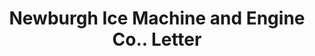 ---
doi: 10.7916/D8BS04D3
date_other: '1901'
date_other_textual: '1901'
form: correspondence
genre:
- Letters (correspondence)
name:
- Newburgh Ice Machine and Engine Co.
object_in_context_url: https://biggert.cul.columbia.edu/items/view/ave_biggert_01907
subject_hierarchical_geographic:
- Newburgh, New York, United States
subject_name:
- Newburgh Ice Machine and Engine Co.
title: Newburgh Ice Machine and Engine Co.. Letter
sort_title: Newburgh Ice Machine and Engine Co.. Letter
call_number: ave_biggert_01907
coordinates:
- 41.51972222222222,-74.0213888888889
pid: ave_biggert_01907
identifiers: ave_biggert_01907
thumbnail: https://derivativo-1.library.columbia.edu/iiif/2/ldpd:490689/full/!256,256/0/native.jpg
permalink: "/biggert/ave_biggert_01907/"
layout: iiif-image-page
---